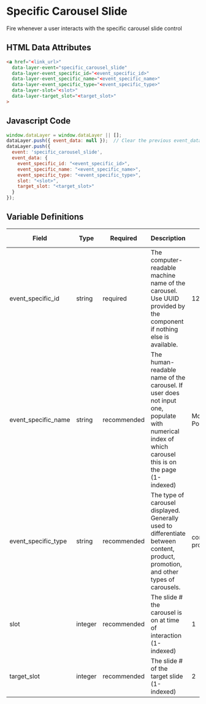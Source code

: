 # Specific Carousel Slide

Fire whenever a user interacts with the specific carousel slide control

## HTML Data Attributes

```html
<a href="<link_url>"
  data-layer-event="specific_carousel_slide"
  data-layer-event_specific_id="<event_specific_id>"
  data-layer-event_specific_name="<event_specific_name>"
  data-layer-event_specific_type="<event_specific_type>"
  data-layer-slot="<slot>"
  data-layer-target_slot="<target_slot>"
>
```

## Javascript Code

```js
window.dataLayer = window.dataLayer || [];
dataLayer.push({ event_data: null });  // Clear the previous event_data object.
dataLayer.push({
  event: 'specific_carousel_slide',
  event_data: {
    event_specific_id: "<event_specific_id>",
    event_specific_name: "<event_specific_name>",
    event_specific_type: "<event_specific_type>",
    slot: "<slot>",
    target_slot: "<target_slot>"
  }
});
```

## Variable Definitions

|Field|Type|Required|Description|Example|Pattern|Min Length|Max Length|Minimum|Maximum|Multiple Of|
| --- | --- | --- | --- | --- | --- | --- | --- | --- | --- | --- |
|event_specific_id|string|required|The computer-readable machine name of the carousel. Use UUID provided by the component if nothing else is available.|12345abcde12345|
|event_specific_name|string|recommended|The human-readable name of the carousel. If user does not input one, populate with numerical index of which carousel this is on the page (1-indexed)|Most Popular Blog Posts, 2|
|event_specific_type|string|recommended|The type of carousel displayed. Generally used to differentiate between content, product, promotion, and other types of carousels.|content, product, promotion|
|slot|integer|recommended|The slide # the carousel is on at time of interaction (1-indexed)|1||1||1
|target_slot|integer|recommended|The slide # of the target slide (1-indexed)|2||1||1|